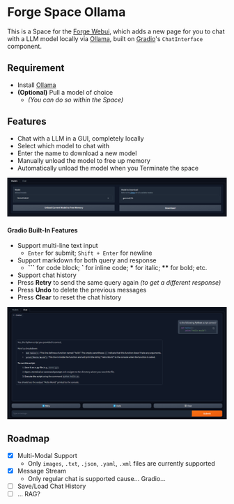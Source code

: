 ﻿# Forge Space Ollama
This is a Space for the [Forge Webui](https://github.com/lllyasviel/stable-diffusion-webui-forge), which adds a new page for you to chat with a LLM model locally via [Ollama](https://ollama.com/), built on [Gradio](https://github.com/gradio-app/gradio)'s `ChatInterface` component.

## Requirement

- Install [Ollama](https://ollama.com/download)
- **(Optional)** Pull a model of choice
    - *(You can do so within the Space)*

## Features

- Chat with a LLM in a GUI, completely locally
- Select which model to chat with
- Enter the name to download a new model
- Manually unload the model to free up memory
- Automatically unload the model when you Terminate the space

<p align="center">
<img src="./img/options.png" width=768>
</p>

#### Gradio Built-In Features

- Support multi-line text input
    - `Enter` for submit; `Shift + Enter` for newline
- Support markdown for both query and response
    - **\`\`\`** for code block; **\`** for inline code; **\*** for italic; **\*\*** for bold; etc.
- Support chat history
- Press **Retry** to send the same query again *(to get a different response)*
- Press **Undo** to delete the previous messages
- Press **Clear** to reset the chat history

<p align="center">
<img src="./img/ui.png" width=768>
</p>

## Roadmap
- [X] Multi-Modal Support
    - Only `images`, `.txt`, `.json`, `.yaml`, `.xml` files are currently supported
- [X] Message Stream
    - Only regular chat is supported cause... Gradio...
- [ ] Save/Load Chat History
- [ ] ... RAG?
